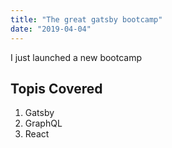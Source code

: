 ```yaml
---
title: "The great gatsby bootcamp"
date: "2019-04-04"
---
```


I just launched a new bootcamp

## Topis Covered

1. Gatsby
2. GraphQL
3. React